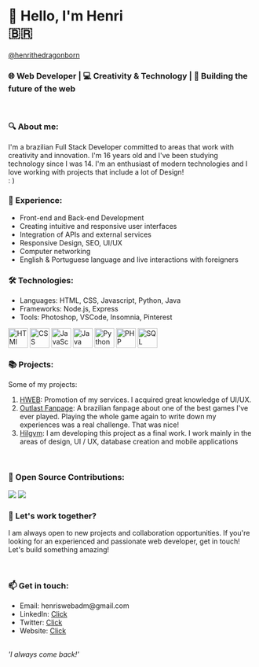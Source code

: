 <h1>👋 Hello, I'm Henri <br /> 🇧🇷</h1>
<a href="https://henrithedragonborn.github.io/">@henrithedragonborn</a>

<br />
<h3>🌐 Web Developer | 💻 Creativity & Technology | 🚀 Building the future of the web</h3> <br />
<h3>🔍 About me:</h3>
<p>I'm a brazilian Full Stack Developer committed to areas that work with creativity and innovation. I'm 16 years old and I've been studying technology since I was 14. I'm an enthusiast of modern technologies and I love working with projects that include a lot of Design! <br /> : ) </p>

<h3>💼 Experience:</h3>
<ul>
  <li>Front-end and Back-end Development</li>
  <li>Creating intuitive and responsive user interfaces</li>
  <li>Integration of APIs and external services</li>
  <li>Responsive Design, SEO, UI/UX</li>
  <li>Computer networking</li>
  <li>English & Portuguese language and live interactions with foreigners</li>
</ul>
<h3>🛠️ Technologies:</h3>
<ul>
  <li>Languages: HTML, CSS, Javascript, Python, Java</li>
  <li>Frameworks: Node.js, Express</li>
  <li>Tools: Photoshop, VSCode, Insomnia, Pinterest</li>
</ul>
<div>
<img align="center" alt="HTMl" height="40" width="40" src="https://cdn.jsdelivr.net/gh/devicons/devicon/icons/html5/html5-original.svg"/>
  <img align="center" alt="CSS"  height="40" width="40" src="https://cdn.jsdelivr.net/gh/devicons/devicon/icons/css3/css3-original.svg"/>    
  <img align="center" alt="JavaScript"   height="40" width="40" src="https://cdn.jsdelivr.net/gh/devicons/devicon/icons/javascript/javascript-original.svg"/>
  <img align="center" alt="Java" height="40" width="40" src="https://cdn.jsdelivr.net/gh/devicons/devicon/icons/java/java-original.svg"/>
  <img align="center" alt="Python"   height="40" width="40" src="https://cdn.jsdelivr.net/gh/devicons/devicon/icons/python/python-original.svg"/>
  <img align="center" alt="PHP"  height="40" width="40" src="https://cdn.jsdelivr.net/gh/devicons/devicon/icons/php/php-original.svg"/>
  <img align="center" alt="SQL"  height="40" width="40" src="https://cdn.jsdelivr.net/gh/devicons/devicon/icons/mysql/mysql-original.svg" />
  </div>
<div>
<h3>📚 Projects:</h3>
Some of my projects:

1. [HWEB](https://henrithedragonborn.github.io): Promotion of my services. I acquired great knowledge of UI/UX.
2. [Outlast Fanpage](https://henrithedragonborn.github.io/outlastfanpage/): A brazilian fanpage about one of the best games I've ever played. Playing the whole game again to write down my experiences was a real challenge. That was nice!
3. [Hilgym](): I am developing this project as a final work. I work mainly in the areas of design, UI / UX, database creation and mobile applications
</div>
<br />
<h3>🌟 Open Source Contributions:</h3>
<a href="https://www.youtube.com/channel/UCs8kCP-SDYrx7lBN6DRDqeQ" target="_blank"><img src="https://img.shields.io/badge/YouTube-FF0000?style=for-the-badge&logo=youtube&logoColor=white"></a>
<a href=""><img src="https://img.shields.io/badge/Buy_me_a_Coffee-FFFF00?style=for-the-badge&logo=buymeacoffee&logoColor=black"></a>
<br />
<h3>💬 Let's work together?</h3>
<p>I am always open to new projects and collaboration opportunities. If you're looking for an experienced and passionate web developer, get in touch! Let's build something amazing!</p>
<br />
<h3>📫 Get in touch:</h3>
<ul>
<li>Email: henriswebadm@gmail.com</li>
<li>LinkedIn: <a href="https://www.linkedin.com/in/henri-eb-a71453276/">Click</a></li>
<li>Twitter: <a href="https://twitter.com/henritdb">Click</a></li>
<li>Website: <a href="https://henrithedragonborn.github.io">Click</a></li>
</ul>
<br />
<i>'I always come back!'</i>
